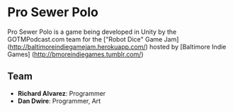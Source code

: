 Pro Sewer Polo
==========

Pro Sewer Polo is a game being developed in Unity by the GOTMPodcast.com team for the ["Robot Dice" Game Jam] (http://baltimoreindiegamejam.herokuapp.com/) hosted by [Baltimore Indie Games] (http://bmoreindiegames.tumblr.com/)

Team
------
- **Richard Alvarez**: Programmer
- **Dan Dwire**: Programmer, Art
